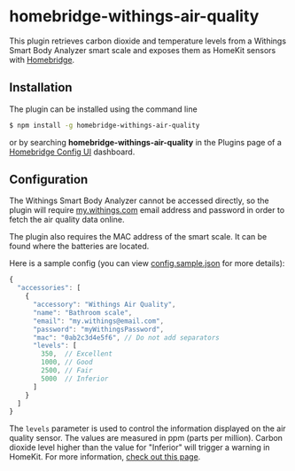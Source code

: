 # homebridge-withings-air-quality

This plugin retrieves carbon dioxide and temperature levels from a Withings Smart Body Analyzer smart scale and exposes them as HomeKit sensors with [Homebridge](https://github.com/nfarina/homebridge).

## Installation

The plugin can be installed using the command line

```bash
$ npm install -g homebridge-withings-air-quality
```

or by searching **homebridge-withings-air-quality** in the Plugins page of a [Homebridge Config UI](https://github.com/oznu/homebridge-config-ui-x) dashboard.

## Configuration

The Withings Smart Body Analyzer cannot be accessed directly, so the plugin will require [my.withings.com](https://my.withings.com) email address and password in order to fetch the air quality data online.

The plugin also requires the MAC address of the smart scale. It can be found where the batteries are located.

Here is a sample config (you can view [config.sample.json](./config.sample.json) for more details):

```js
{
  "accessories": [
    {
      "accessory": "Withings Air Quality",
      "name": "Bathroom scale",
      "email": "my.withings@email.com",
      "password": "myWithingsPassword",
      "mac": "0ab2c3d4e5f6", // Do not add separators
      "levels": [
        350,  // Excellent
        1000, // Good
        2500, // Fair
        5000  // Inferior
      ]
    }
  ]
}
```

The `levels` parameter is used to control the information displayed on the air quality sensor. The values are measured in ppm (parts per million). Carbon dioxide level higher than the value for "Inferior" will trigger a warning in HomeKit. For more information, [check out this page](https://support.withings.com/hc/en-us/articles/201489797-Smart-Body-Analyzer-WS-50-Frequently-asked-questions-about-air-quality-measurements).
